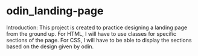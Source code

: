# odin_landing-page
Introduction:
This project is created to practice designing a landing page from the ground up. For HTML, I will have to use classes for specific sections of the page. For CSS, I will have to be able to display the sections based on the design given by odin.
